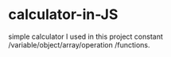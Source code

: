 # calculator-in-JS
simple calculator I used in this project constant /variable/object/array/operation /functions.
